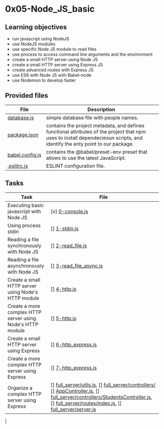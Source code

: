 # 0x05-Node_JS_basic
## Learning objectives
- run javascript using NodeJS
- use NodeJS modules
- use specific Node JS module to read files
- use process to access command line arguments and the environment
- create a small HTTP server using Node JS
- create a small HTTP server using Express JS
- create advanced routes with Express JS
- use ES6 with Node JS with Babel-node
- use Nodemon to develop faster

## Provided files
| File | Description |
| ------------------- | ------------------|
| [database.js](./database.js) | simple database file with people names.|
|[package.json](./package.json)| contains the project metadata, and defines functional attributes of the project that npm uses to install dependeciesun scripts, and identify the enty point to our package.|
|[babel.config.js](./babel.config.js)| contains the @babel/preset-env preset that allows to use the latest JavaScript.|
|[.eslitrc.js](/.eslitrc.js)|ESLINT configuration file.|

## Tasks

| Task | File |
|--------------|----------------------|
|Executing basic javascript with Node JS| [x] [0-console.js](./0-console.js)|
|Using process stdin |[] [1-stdin.js](1-stdin.js) |
|Reading a file synchronously with Node JS| [] [2-read_file.js](./2-read_file.js)|
|Reading a file asynchronously with Node JS| [] [3-read_file_async.js](./3-read_file_async.js)|
|Create a small HTTP server using Node's HTTP module| [] [4-http.js](4-http.js)|
|Create a more complex HTTP server using Node's HTTP module| [] [5-http.js](5-http.js)|
|Create a small HTTP server using Express| [] [6-http_express.js](6-http_express.js)|
|Create a more complex HTTP server using Express| [] [7-http_express.js](7-http_express.js)|
|Organize a complex HTTP server using Express| [] [full_server/utils.js](), [] [full_server/controllers/]() [] [AppController.js](), [] [full_server/controllers/StudentsController.js](), [] [full_server/routes/index.js](), [] [full_server/server.js]()
|
